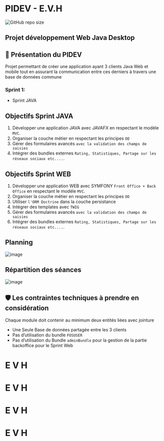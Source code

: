 # PIDEV - E.V.H
 ![GitHub repo size](https://img.shields.io/github/repo-size/oookbaaa/PI_java/tree/User)
 ## Projet développement Web Java Desktop
 ## 🧰 Présentation du PIDEV
Projet permettant de créer une application ayant 3 clients Java Web et mobile tout en assurant la communication entre ces derniers à travers une base de données commune

 ### Sprint 1:
 - Sprint JAVA
 ## Objectifs Sprint JAVA
 1. Développer une application JAVA avec JAVAFX  en respectant le modèle `MVC`.
1. Organiser la couche métier en respectant les principes `OO`
1. Gérer des formulaires avancés `avec la validation des champs de saisies`
1. Intégrer des bundles externes `Rating, Statistiques, Partage sur les réseaux sociaux etc....`.

## Objectifs Sprint WEB
1. Développer une application WEB avec SYMFONY `Front
   Office + Back Office` en respectant le modèle `MVC`.
1. Organiser la couche métier en respectant les principes `OO`
1. Utiliser `l'ORM Doctrine` dans la couche persistance
1. Intégrer des templates avec `TWIG`
1. Gérer des formulaires avancés `avec la validation des champs de saisies`
1. Intégrer des bundles externes `Rating, Statistiques, Partage sur les réseaux sociaux etc....`.

## Planning
![image](https://user-images.githubusercontent.com/61393700/221413444-e838c951-b1f0-4c1c-be96-a29660d96fb0.png)
## Répartition des séances
![image](https://user-images.githubusercontent.com/61393700/221413682-1d31d083-0554-4bed-a27d-188c5e534030.png)

## 🛡️ Les contraintes techniques à prendre en considération
Chaque module doit contenir au minimum deux entités liées avec jointure 
- Une Seule Base de données partagée entre les 3 clients
- Pas d’utilisation du bundle `FOSUSER `
- Pas d’utilisation du Bundle `adminBundle` pour la gestion de la partie backoffice pour le Sprint Web
#   E V H 
 
 #   E V H 
 
 #   E V H 
 
 #   E V H 
 
 
